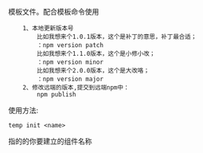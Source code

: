 模板文件。配合模板命令使用

```text
    1、本地更新版本号
        比如我想来个1.0.1版本，这个是补丁的意思，补丁最合适；
        ：npm version patch
        比如我想来个1.1.0版本，这个是小修小改；
        ：npm version minor
        比如我想来个2.0.0版本，这个是大改咯；
        ：npm version major
    2、修改远端的版本,提交到远端npm中：
        npm publish 
```
使用方法:

`temp init <name>`

<name>指的的你要建立的组件名称

